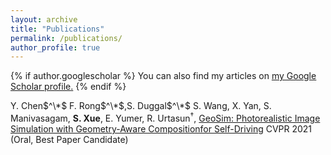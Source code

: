```yaml
---
layout: archive
title: "Publications"
permalink: /publications/
author_profile: true
---
```


{% if author.googlescholar %}
  You can also find my articles on <u><a href="{{author.googlescholar}}">my Google Scholar profile</a>.</u>
{% endif %}

Y. Chen$^\*$ F. Rong$^\*$,S. Duggal$^\*$ S. Wang, X. Yan, S. Manivasagam, **S. Xue**, E. Yumer, R. Urtasun$^{\dagger}$, [GeoSim: Photorealistic Image Simulation with Geometry-Aware Compositionfor Self-Driving](https://arxiv.org/abs/2101.06543) CVPR 2021 (Oral, Best Paper Candidate)

<!-- {% include base_path %}

{% for post in site.publications reversed %}
  {% include archive-single.html %}
{% endfor %} -->
